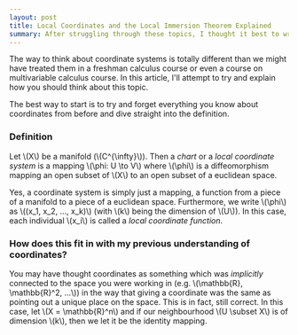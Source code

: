 ```yaml
---
layout: post
title: Local Coordinates and the Local Immersion Theorem Explained
summary: After struggling through these topics, I thought it best to write a piece about them
---
```


The way to think about coordinate systems is totally different than we might have treated them
in a freshman calculus course or even a course on multivariable calculus course. In this article,
I'll attempt to try and explain how you should think about this topic.

The best way to start is to try and forget everything you know about coordinates from before
and dive straight into the definition.

### Definition
Let \\(X\\) be a manifold (\\(C^{\infty}\\)). Then a _chart_ or a _local coordinate system_
is a mapping \\(\phi: U \to V\\) where \\(\phi\\) is a diffeomorphism mapping an open subset
of \\(X\\) to an open subset of a euclidean space.

Yes, a coordinate system is simply just a mapping, a function from a piece of a manifold to a
piece of a euclidean space. Furthermore, we write \\(\phi\\) as \\((x_1, x_2, ..., x_k)\\) 
(with \\(k\\) being the dimension of \\(U\\)). In this case, each individual \\(x_i\\) is
called a _local coordinate function_.

### How does this fit in with my previous understanding of coordinates?

You may have thought coordinates as something which was _implicitly_ connected to the space
you were working in (e.g. \\(\mathbb{R}, \mathbb{R}^2, ...\\)) in the way that giving a
coordinate was the same as pointing out a unique place on the space. This is in fact, still
correct. In this case, let \\(X = \mathbb{R}^n\\) and if our neighbourhood \\(U \subset X\\)
is of dimension \\(k\\), then we let it be the identity mapping.
